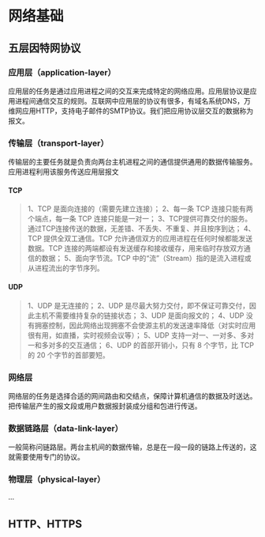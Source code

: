 
# 网络基础

## 五层因特网协议
### 应用层（application-layer）
应用层的任务是通过应用进程之间的交互来完成特定的网络应用。应用层协议是应用进程间通信交互的规则。互联网中应用层的协议有很多，有域名系统DNS，万维网应用HTTP，支持电子邮件的SMTP协议。我们把应用协议层交互的数据称为报文。
### 传输层（transport-layer）
传输层的主要任务就是负责向两台主机进程之间的通信提供通用的数据传输服务。应用进程利用该服务传送应用层报文
#### TCP
>1、TCP 是面向连接的（需要先建立连接）；
>2、每一条 TCP 连接只能有两个端点，每一条 TCP 连接只能是一对一；
>3、TCP提供可靠交付的服务。通过TCP连接传送的数据，无差错、不丢失、不重复、并且按序到达；
>4、TCP 提供全双工通信。TCP 允许通信双方的应用进程在任何时候都能发送数据。TCP 连接的两端都设有发送缓存和接收缓存，用来临时存放双方通信的数据；
>5、面向字节流。TCP 中的“流”（Stream）指的是流入进程或从进程流出的字节序列。

#### UDP
>1、UDP 是无连接的；
>2、UDP 是尽最大努力交付，即不保证可靠交付，因此主机不需要维持复杂的链接状态；
>3、UDP 是面向报文的；
>4、UDP 没有拥塞控制，因此网络出现拥塞不会使源主机的发送速率降低（对实时应用很有用，如直播，实时视频会议等）；
>5、UDP 支持一对一、一对多、多对一和多对多的交互通信；
>6、UDP 的首部开销小，只有 8 个字节，比 TCP 的 20 个字节的首部要短。

### 网络层
网络层的任务是选择合适的网间路由和交结点，保障计算机通信的数据及时送达。把传输层产生的报文段或用户数据报封装成分组和包进行传送。

### 数据链路层（data-link-layer）


一般简称问链路层。两台主机间的数据传输，总是在一段一段的链路上传送的，这就需要使用专门的协议。



### 物理层（physical-layer）
...

## HTTP、HTTPS
